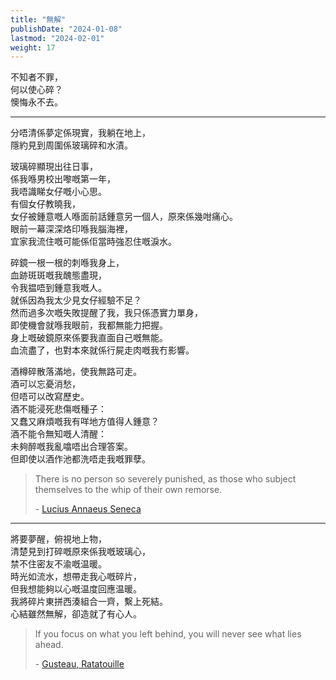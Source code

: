 ```yaml
---
title: "無解"
publishDate: "2024-01-08"
lastmod: "2024-02-01"
weight: 17
---
```


不知者不罪，<br/>
何以使心碎？<br/>
懊悔永不去。<br/>

---

分唔清係夢定係現實，我躺在地上，<br/>
隱約見到周圍係玻璃碎和水漬。<br/>

玻璃碎顯現出往日事，<br/>
係我喺男校出嚟嘅第一年，<br/>
我唔識睇女仔嘅小心思。<br/>
有個女仔教曉我，<br/>
女仔被鍾意嘅人喺面前話鍾意另一個人，原來係幾咁痛心。<br/>
眼前一幕深深烙印喺我腦海裡，<br/>
宜家我流住嘅可能係佢當時強忍住嘅淚水。<br/>

碎鏡一根一根的刺喺我身上，<br/>
血跡斑斑嘅我醜態盡現，<br/>
令我揾唔到鍾意我嘅人。<br/>
就係因為我太少見女仔經驗不足？<br/>
然而過多次嘅失敗提醒了我，我只係憑實力單身，<br/>
即使機會就喺我眼前，我都無能力把握。<br/>
身上嘅破鏡原來係要我直面自己嘅無能。<br/>
血流盡了，也對本來就係行屍走肉嘅我冇影響。<br/>

酒樽碎散落滿地，使我無路可走。<br/>
酒可以忘憂消愁，<br/>
但唔可以改寫歷史。<br/>
酒不能浸死悲傷嘅種子：<br/>
又蠢又麻煩嘅我有咩地方值得人鍾意？<br/>
酒不能令無知嘅人清醒：<br/>
未夠醉嘅我亂噏唔出合理答案。<br/>
但即使以酒作池都洗唔走我嘅罪孽。<br/>

> There is no person so severely punished, as those who subject themselves to
> the whip of their own remorse.
>
> \- [Lucius Annaeus Seneca](https://www.brainyquote.com/quotes/lucius_annaeus_seneca_155043)

---

將要夢醒，俯視地上物，<br/>
清楚見到打碎嘅原來係我嘅玻璃心，<br/>
禁不住密友不渝嘅温暖。<br/>
時光如流水，想帶走我心嘅碎片，<br/>
但我想能夠以心嘅温度回應温暖。<br/>
我將碎片東拼西湊組合一齊，繫上死結。<br/>
心結雖然無解，卻造就了有心人。<br/>

> If you focus on what you left behind, you will never see what lies ahead.
>
> \- [Gusteau, Ratatouille](https://www.goodreads.com/quotes/8052550-if-you-focus-on-what-you-left-behind-you-will)
